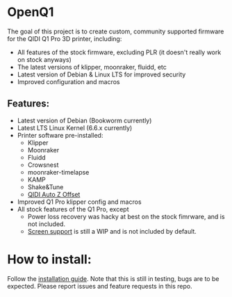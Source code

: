 # OpenQ1
The goal of this project is to create custom, community supported firmware for the QIDI Q1 Pro 3D printer, including:
- All features of the stock firmware, excluding PLR (it doesn't really work on stock anyways)
- The latest versions of klipper, moonraker, fluidd, etc
- Latest version of Debian & Linux LTS for improved security 
- Improved configuration and macros

## Features:
- Latest version of Debian (Bookworm currently)
- Latest LTS Linux Kernel (6.6.x currently)
- Printer software pre-installed:
    - Klipper
    - Moonraker
    - Fluidd
    - Crowsnest
    - moonraker-timelapse
    - KAMP
    - Shake&Tune
    - [QIDI Auto Z Offset](https://github.com/frap129/qidi_auto_z_offset)
- Improved Q1 Pro klipper config and macros
- All stock features of the Q1 Pro, except
    - Power loss recovery was hacky at best on the stock fimrware, and is not included.
    - [Screen support](https://github.com/frap129/klipmi) is still a WIP and is not included by default.

# How to install:
Follow the [installation guide](docs/Installation.md). Note that this is still in testing, bugs are to be expected. Please report issues and feature requests in this repo.



